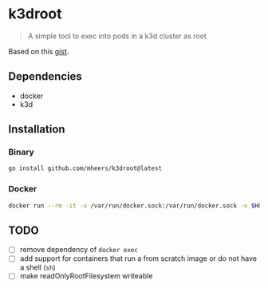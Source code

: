 # k3droot

> A simple tool to exec into pods in a k3d cluster as root

Based on this [gist](https://gist.github.com/mamiu/4944e10305bc1c3af84946b33237b0e9).

## Dependencies
- docker
- k3d

## Installation
### Binary
```bash
go install github.com/mheers/k3droot@latest
```
### Docker
```bash
docker run --rm -it -v /var/run/docker.sock:/var/run/docker.sock -v $HOME/.kube:/root/.kube/:ro --network host mheers/k3droot:latest
```

## TODO
- [ ] remove dependency of `docker exec`
- [ ] add support for containers that run a from scratch image or do not have a shell (`sh`)
- [ ] make readOnlyRootFilesystem writeable

